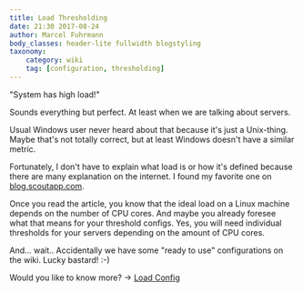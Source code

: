 ```yaml
---
title: Load Thresholding
date: 21:30 2017-08-24
author: Marcel Fuhrmann
body_classes: header-lite fullwidth blogstyling
taxonomy:
    category: wiki
    tag: [configuration, thresholding]
---
```


"System has high load!"

Sounds everything but perfect.
At least when we are talking about servers.

Usual Windows user never heard about that because it's just a Unix-thing.
Maybe that's not totally correct, but at least Windows doesn't have a similar metric.

Fortunately, I don't have to explain what load is or how it's defined because there are many explanation on the internet.
I found my favorite one on [blog.scoutapp.com](http://blog.scoutapp.com/articles/2009/07/31/understanding-load-averages).

Once you read the article, you know that the ideal load on a Linux machine depends on the number of CPU cores.
And maybe you already foresee what that means for your threshold configs.
Yes, you will need individual thresholds for your servers depending on the amount of CPU cores.

And... wait.. Accidentally we have some "ready to use" configurations on the wiki.
Lucky bastard! :-)

Would you like to know more? -> [Load Config](https://wiki.opennms.org/wiki/Load-Configs)
